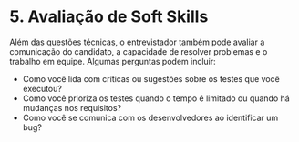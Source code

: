 # 5. Avaliação de Soft Skills
Além das questões técnicas, o entrevistador também pode avaliar a comunicação do candidato, a capacidade de resolver problemas e o trabalho em equipe. Algumas perguntas podem incluir:

- Como você lida com críticas ou sugestões sobre os testes que você executou?
- Como você prioriza os testes quando o tempo é limitado ou quando há mudanças nos requisitos?
- Como você se comunica com os desenvolvedores ao identificar um bug?
